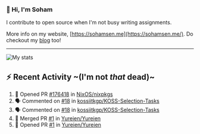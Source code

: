 ### 👋 Hi, I'm Soham

I contribute to open source when I'm not busy writing assignments.

More info on my website, [https://sohamsen.me](https://sohamsen.me/). Do checkout my [blog](https://blog.sohamsen.me/) too!

---

![My stats](https://github-readme-stats.vercel.app/api?username=Yureien&count_private=true&show_icons=true&theme=dracula)

## :zap: Recent Activity ~(I'm not _that_ dead)~

<!--START_SECTION:activity-->
1. 💪 Opened PR [#176418](https://github.com/NixOS/nixpkgs/pull/176418) in [NixOS/nixpkgs](https://github.com/NixOS/nixpkgs)
2. 🗣 Commented on [#18](https://github.com/kossiitkgp/KOSS-Selection-Tasks/issues/18) in [kossiitkgp/KOSS-Selection-Tasks](https://github.com/kossiitkgp/KOSS-Selection-Tasks)
3. 🗣 Commented on [#18](https://github.com/kossiitkgp/KOSS-Selection-Tasks/issues/18) in [kossiitkgp/KOSS-Selection-Tasks](https://github.com/kossiitkgp/KOSS-Selection-Tasks)
4. 🎉 Merged PR [#1](https://github.com/Yureien/Yureien/pull/1) in [Yureien/Yureien](https://github.com/Yureien/Yureien)
5. 💪 Opened PR [#1](https://github.com/Yureien/Yureien/pull/1) in [Yureien/Yureien](https://github.com/Yureien/Yureien)
<!--END_SECTION:activity-->
